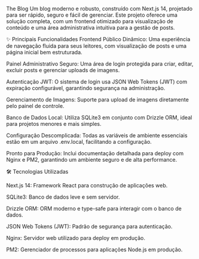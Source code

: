 The Blog
Um blog moderno e robusto, construído com Next.js 14, projetado para ser rápido, seguro e fácil de gerenciar. Este projeto oferece uma solução completa, com um frontend otimizado para visualização de conteúdo e uma área administrativa intuitiva para a gestão de posts.

✨ Principais Funcionalidades
Frontend Público Dinâmico: Uma experiência de navegação fluida para seus leitores, com visualização de posts e uma página inicial bem estruturada.

Painel Administrativo Seguro: Uma área de login protegida para criar, editar, excluir posts e gerenciar uploads de imagens.

Autenticação JWT: O sistema de login usa JSON Web Tokens (JWT) com expiração configurável, garantindo segurança na administração.

Gerenciamento de Imagens: Suporte para upload de imagens diretamente pelo painel de controle.

Banco de Dados Local: Utiliza SQLite3 em conjunto com Drizzle ORM, ideal para projetos menores e mais simples.

Configuração Descomplicada: Todas as variáveis de ambiente essenciais estão em um arquivo .env.local, facilitando a configuração.

Pronto para Produção: Inclui documentação detalhada para deploy com Nginx e PM2, garantindo um ambiente seguro e de alta performance.


🛠️ Tecnologias Utilizadas

Next.js 14: Framework React para construção de aplicações web.

SQLite3: Banco de dados leve e sem servidor.

Drizzle ORM: ORM moderno e type-safe para interagir com o banco de dados.

JSON Web Tokens (JWT): Padrão de segurança para autenticação.

Nginx: Servidor web utilizado para deploy em produção.

PM2: Gerenciador de processos para aplicações Node.js em produção.
